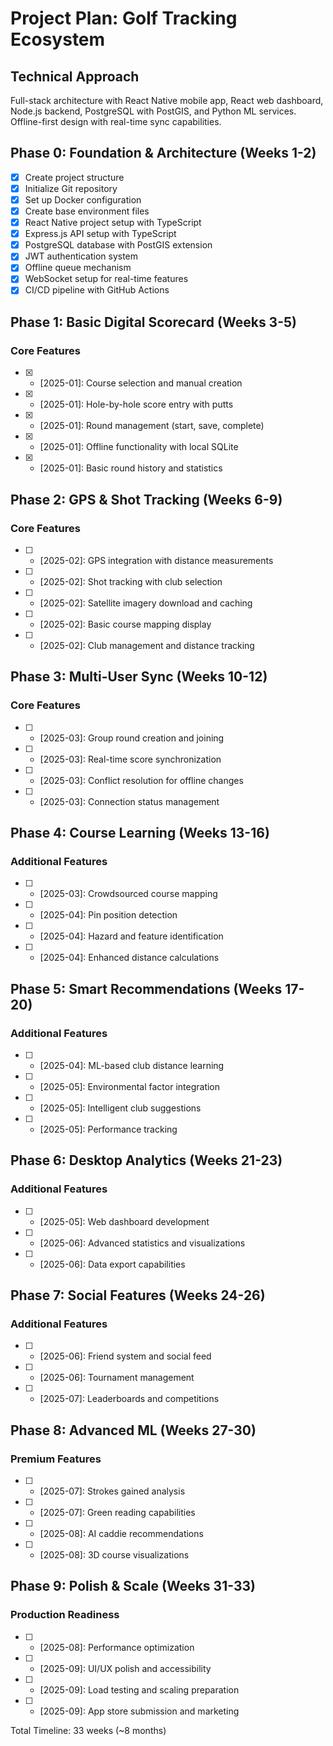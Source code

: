 # Project Plan: Golf Tracking Ecosystem

## Technical Approach
Full-stack architecture with React Native mobile app, React web dashboard, Node.js backend, PostgreSQL with PostGIS, and Python ML services. Offline-first design with real-time sync capabilities.

## Phase 0: Foundation & Architecture (Weeks 1-2)
- [x] Create project structure
- [x] Initialize Git repository  
- [x] Set up Docker configuration
- [x] Create base environment files
- [x] React Native project setup with TypeScript
- [x] Express.js API setup with TypeScript
- [x] PostgreSQL database with PostGIS extension
- [x] JWT authentication system
- [x] Offline queue mechanism
- [x] WebSocket setup for real-time features
- [x] CI/CD pipeline with GitHub Actions

## Phase 1: Basic Digital Scorecard (Weeks 3-5)
### Core Features
- [x] - [2025-01]: Course selection and manual creation
- [x] - [2025-01]: Hole-by-hole score entry with putts
- [x] - [2025-01]: Round management (start, save, complete)
- [x] - [2025-01]: Offline functionality with local SQLite
- [x] - [2025-01]: Basic round history and statistics

## Phase 2: GPS & Shot Tracking (Weeks 6-9)
### Core Features
- [ ] - [2025-02]: GPS integration with distance measurements
- [ ] - [2025-02]: Shot tracking with club selection
- [ ] - [2025-02]: Satellite imagery download and caching
- [ ] - [2025-02]: Basic course mapping display
- [ ] - [2025-02]: Club management and distance tracking

## Phase 3: Multi-User Sync (Weeks 10-12)
### Core Features
- [ ] - [2025-03]: Group round creation and joining
- [ ] - [2025-03]: Real-time score synchronization
- [ ] - [2025-03]: Conflict resolution for offline changes
- [ ] - [2025-03]: Connection status management

## Phase 4: Course Learning (Weeks 13-16)
### Additional Features  
- [ ] - [2025-03]: Crowdsourced course mapping
- [ ] - [2025-04]: Pin position detection
- [ ] - [2025-04]: Hazard and feature identification
- [ ] - [2025-04]: Enhanced distance calculations

## Phase 5: Smart Recommendations (Weeks 17-20)
### Additional Features
- [ ] - [2025-04]: ML-based club distance learning
- [ ] - [2025-05]: Environmental factor integration
- [ ] - [2025-05]: Intelligent club suggestions
- [ ] - [2025-05]: Performance tracking

## Phase 6: Desktop Analytics (Weeks 21-23)
### Additional Features
- [ ] - [2025-05]: Web dashboard development
- [ ] - [2025-06]: Advanced statistics and visualizations
- [ ] - [2025-06]: Data export capabilities

## Phase 7: Social Features (Weeks 24-26)
### Additional Features
- [ ] - [2025-06]: Friend system and social feed
- [ ] - [2025-06]: Tournament management
- [ ] - [2025-07]: Leaderboards and competitions

## Phase 8: Advanced ML (Weeks 27-30)
### Premium Features
- [ ] - [2025-07]: Strokes gained analysis
- [ ] - [2025-07]: Green reading capabilities
- [ ] - [2025-08]: AI caddie recommendations
- [ ] - [2025-08]: 3D course visualizations

## Phase 9: Polish & Scale (Weeks 31-33)
### Production Readiness
- [ ] - [2025-08]: Performance optimization
- [ ] - [2025-09]: UI/UX polish and accessibility
- [ ] - [2025-09]: Load testing and scaling preparation
- [ ] - [2025-09]: App store submission and marketing

Total Timeline: 33 weeks (~8 months)
